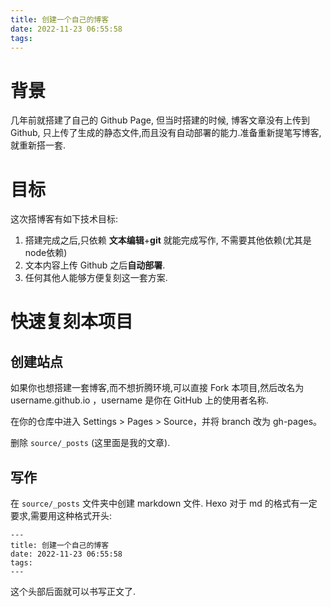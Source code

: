 ```yaml
---
title: 创建一个自己的博客
date: 2022-11-23 06:55:58
tags:
---
```


# 背景
几年前就搭建了自己的 Github Page, 但当时搭建的时候, 博客文章没有上传到 Github, 只上传了生成的静态文件,而且没有自动部署的能力.准备重新提笔写博客,就重新搭一套.

# 目标
这次搭博客有如下技术目标:
1. 搭建完成之后,只依赖 **文本编辑**+**git** 就能完成写作, 不需要其他依赖(尤其是node依赖)
2. 文本内容上传 Github 之后**自动部署**.
3. 任何其他人能够方便复刻这一套方案.


# 快速复刻本项目
## 创建站点
如果你也想搭建一套博客,而不想折腾环境,可以直接 Fork 本项目,然后改名为 username.github.io  ，username 是你在 GitHub 上的使用者名称.

在你的仓库中进入 Settings > Pages > Source，并将 branch 改为 gh-pages。

删除 `source/_posts` (这里面是我的文章).


## 写作
在 `source/_posts` 文件夹中创建 markdown 文件. Hexo 对于 md 的格式有一定要求,需要用这种格式开头:
```
---
title: 创建一个自己的博客
date: 2022-11-23 06:55:58
tags:
---
```

这个头部后面就可以书写正文了.
